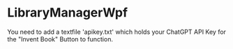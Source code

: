 # LibraryManagerWpf
You need to add a textfile 'apikey.txt' which holds your ChatGPT API Key for the "Invent Book" Button to function.

